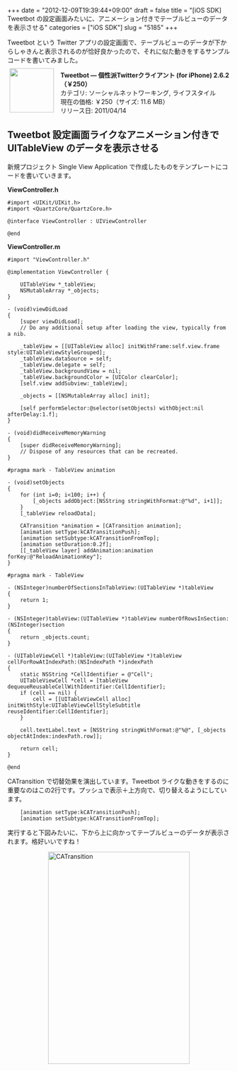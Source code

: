 +++
date = "2012-12-09T19:39:44+09:00"
draft = false
title = "[iOS SDK] Tweetbot の設定画面みたいに、アニメーション付きでテーブルビューのデータを表示させる"
categories = ["iOS SDK"]
slug = "5185"
+++

Tweetbot という Twitter アプリの設定画面で、テーブルビューのデータが下からしゃきんと表示されるのが恰好良かったので、それに似た動きをするサンプルコードを書いてみました。

<a href="https://itunes.apple.com/jp/app/id428851691?mt=8&uo=4&at=11l3RT" target="_blank" rel="nofollow"><img width="100" class="alignleft" align="left" src="http://a1335.phobos.apple.com/us/r1000/078/Purple/v4/29/7a/37/297a3777-a601-e622-d29f-a2dd59b1848f/temp..bzkxsbdn.100x100-75.png" style="margin: -5px 15px 1px 5px;"></a><strong> Tweetbot ― 個性派Twitterクライアント (for iPhone) 2.6.2（￥250）</strong><br> カテゴリ: ソーシャルネットワーキング, ライフスタイル<br> 現在の価格: ￥250（サイズ: 11.6 MB）<br> リリース日: 2011/04/14<br style="clear: both;">

<h2>Tweetbot 設定画面ライクなアニメーション付きで UITableView のデータを表示させる</h2>

新規プロジェクト Single View Application で作成したものをテンプレートにコードを書いていきます。

<strong>ViewController.h</strong>

<pre><code>#import &lt;UIKit/UIKit.h>
#import &lt;QuartzCore/QuartzCore.h>

@interface ViewController : UIViewController <UITableViewDataSource, UITableViewDelegate>

@end
</code></pre>

<strong>ViewController.m</strong>

<pre><code>#import "ViewController.h"

@implementation ViewController {
    
    UITableView *_tableView;
    NSMutableArray *_objects;
}

- (void)viewDidLoad
{
    [super viewDidLoad];
    // Do any additional setup after loading the view, typically from a nib.
    
    _tableView = [[UITableView alloc] initWithFrame:self.view.frame style:UITableViewStyleGrouped];
    _tableView.dataSource = self;
    _tableView.delegate = self;
    _tableView.backgroundView = nil;
    _tableView.backgroundColor = [UIColor clearColor];
    [self.view addSubview:_tableView];
    
    _objects = [[NSMutableArray alloc] init];
    
    [self performSelector:@selector(setObjects) withObject:nil afterDelay:1.f];
}

- (void)didReceiveMemoryWarning
{
    [super didReceiveMemoryWarning];
    // Dispose of any resources that can be recreated.
}

#pragma mark - TableView animation

- (void)setObjects
{
    for (int i=0; i<100; i++) {
        [_objects addObject:[NSString stringWithFormat:@"%d", i+1]];
    }
    [_tableView reloadData];
    
    CATransition *animation = [CATransition animation];
    [animation setType:kCATransitionPush];
    [animation setSubtype:kCATransitionFromTop];
    [animation setDuration:0.2f];
    [[_tableView layer] addAnimation:animation forKey:@"ReloadAnimationKey"];
}

#pragma mark - TableView

- (NSInteger)numberOfSectionsInTableView:(UITableView *)tableView
{
    return 1;
}

- (NSInteger)tableView:(UITableView *)tableView numberOfRowsInSection:(NSInteger)section
{
    return _objects.count;
}

- (UITableViewCell *)tableView:(UITableView *)tableView cellForRowAtIndexPath:(NSIndexPath *)indexPath
{
    static NSString *CellIdentifier = @"Cell";
    UITableViewCell *cell = [tableView dequeueReusableCellWithIdentifier:CellIdentifier];
    if (cell == nil) {
        cell = [[UITableViewCell alloc] initWithStyle:UITableViewCellStyleSubtitle reuseIdentifier:CellIdentifier];
    }
    
    cell.textLabel.text = [NSString stringWithFormat:@"%@", [_objects objectAtIndex:indexPath.row]];
    
    return cell;
}

@end</code></pre>

CATransition で切替効果を演出しています。Tweetbot ライクな動きをするのに重要なのはこの2行です。プッシュで表示＋上方向で、切り替えるようにしています。

<pre><code>    [animation setType:kCATransitionPush];
    [animation setSubtype:kCATransitionFromTop];
</code></pre>

実行すると下図みたいに、下から上に向かってテーブルビューのデータが表示されます。格好いいですね！

<img style="display:block; margin-left:auto; margin-right:auto;" src="/images/2012/12/CATransition.png" alt="CATransition" title="CATransition.png" border="0" width="320" height="480" />
